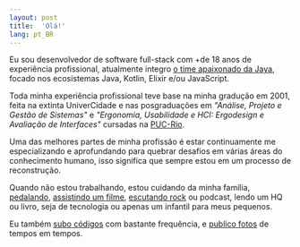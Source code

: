 ```yaml
---
layout: post
title:  'Olá!'
lang: pt_BR
---
```

Eu sou desenvolvedor de software full-stack com +de 18 anos de experiência profissional, atualmente integro <a href="https://jaya.tech/" title="lint para o site da Jaya" target="_blank">o time apaixonado da Jaya</a>, focado nos ecosistemas Java, Kotlin, Elixir e/ou JavaScript.

Toda minha experiência profissional teve base na minha gradução em 2001, feita na extinta UniverCidade e nas posgraduações em *"Análise, Projeto e Gestão de Sistemas"* e *"Ergonomia, Usabilidade e HCI: Ergodesign e Avaliação de Interfaces"* cursadas na <a href="http://www.puc-rio.br" title="lint para o site da PUC-Rio" target="_blank">PUC-Rio</a>.

Uma das melhores partes de minha profissão é estar continuamente me especializando e aprofundando para quebrar desafios em várias áreas do conhecimento humano, isso significa que sempre estou em um processo de reconstrução.

Quando não estou trabalhando, estou cuidando da minha família, <a href="https://www.strava.com/athletes/raulpe7eira" title="link para meu Strava" target="_blank">pedalando</a>, <a href="https://www.imdb.com/user/ur28106453" title="link para meu IMDb" target="_blank">assistindo um filme</a>, <a href="https://www.last.fm/user/raulpereira" title="link para meu last.fm" target="_blank">escutando rock</a> ou podcast, lendo um HQ ou livro, seja de tecnologia ou apenas um infantil para meus pequenos.

Eu também <a href="https://github.com/raulpe7eira" title="link para meu GitHub" target="_blank">subo códigos</a> com bastante frequência, e <a href="https://instagram.com/raulpe7eira" title="link para meu Instagram" target="_blank">publico fotos</a> de tempos em tempos.
